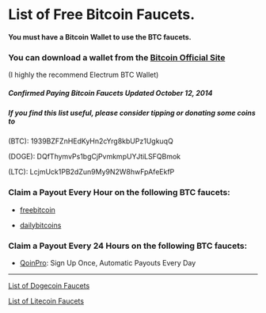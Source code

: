 # List of Free Bitcoin Faucets.

#### You must have a Bitcoin Wallet to use the BTC faucets.
### You can download a wallet from the [Bitcoin Official Site](https://bitcoin.org/)

(I highly the recommend Electrum BTC Wallet)

##### Confirmed Paying Bitcoin Faucets Updated October 12, 2014
##### If you find this list useful, please consider tipping or donating some coins to
(BTC):
1939BZFZnHEdKyHn2cYrg8kbUPz1UgkuqQ

(DOGE):
DQfThymvPs1bgCjPvmkmpUYJtiLSFQBmok

(LTC):
LcjmUck1PB2dZun9My9N2W8hwFpAfeEkfP


### Claim a Payout Every Hour on the following BTC faucets:

- [freebitcoin](http://freebitco.in/?r=368365)

- [dailybitcoins](http://dailybitcoins.org/index.php)
 

### Claim a Payout Every 24 Hours on the following BTC faucets:

- [QoinPro](https://qoinpro.com/ff7df3e8e99187302db89a63da19a46f): Sign Up Once, Automatic Payouts Every Day




----


[List of Dogecoin Faucets](http://cohibaa.github.io/dogecoin-faucet-list)

[List of Litecoin Faucets](http://cohibaa.github.io/litecoin-faucet-list)















